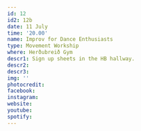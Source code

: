 ```yaml
---
id: 12
id2: 12b
date: 11 July
time: '20.00'
name: Improv for Dance Enthusiasts
type: Movement Workship
where: Herðubreið Gym
descr1: Sign up sheets in the HB hallway.
descr2: 
descr3: 
img: ''
photocredit: 
facebook: 
instagram: 
website:
youtube:
spotify:
---
```

